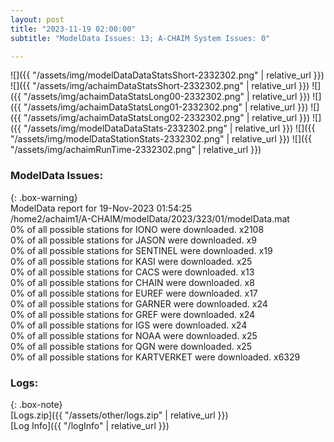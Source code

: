```yaml
---
layout: post
title: "2023-11-19 02:00:00"
subtitle: "ModelData Issues: 13; A-CHAIM System Issues: 0"

---
```


![]({{ "/assets/img/modelDataDataStatsShort-2332302.png" | relative_url }})
![]({{ "/assets/img/achaimDataStatsShort-2332302.png" | relative_url }})
![]({{ "/assets/img/achaimDataStatsLong00-2332302.png" | relative_url }})
![]({{ "/assets/img/achaimDataStatsLong01-2332302.png" | relative_url }})
![]({{ "/assets/img/achaimDataStatsLong02-2332302.png" | relative_url }})
![]({{ "/assets/img/modelDataDataStats-2332302.png" | relative_url }})
![]({{ "/assets/img/modelDataStationStats-2332302.png" | relative_url }})
![]({{ "/assets/img/achaimRunTime-2332302.png" | relative_url }})


### ModelData Issues:  
  
{: .box-warning}  
 ModelData report for 19-Nov-2023 01:54:25   
 /home2/achaim1/A-CHAIM/modelData/2023/323/01/modelData.mat   
 0% of all possible stations for IONO were downloaded. x2108   
 0% of all possible stations for JASON were downloaded. x9   
 0% of all possible stations for SENTINEL were downloaded. x19   
 0% of all possible stations for KASI were downloaded. x25   
 0% of all possible stations for CACS were downloaded. x13   
 0% of all possible stations for CHAIN were downloaded. x8   
 0% of all possible stations for EUREF were downloaded. x17   
 0% of all possible stations for GARNER were downloaded. x24   
 0% of all possible stations for GREF were downloaded. x24   
 0% of all possible stations for IGS were downloaded. x24   
 0% of all possible stations for NOAA were downloaded. x25   
 0% of all possible stations for QGN were downloaded. x25   
 0% of all possible stations for KARTVERKET were downloaded. x6329   
  


### Logs:  
  
{: .box-note}  
[Logs.zip]({{ "/assets/other/logs.zip" | relative_url }})  
[Log Info]({{ "/logInfo" | relative_url }})  
